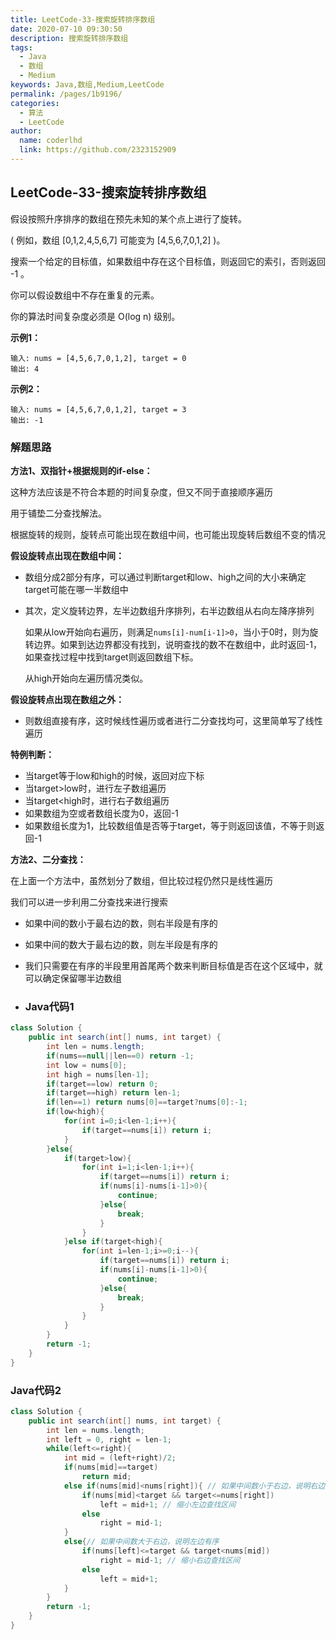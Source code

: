 ```yaml
---
title: LeetCode-33-搜索旋转排序数组
date: 2020-07-10 09:30:50
description: 搜索旋转排序数组
tags: 
  - Java
  - 数组
  - Medium
keywords: Java,数组,Medium,LeetCode
permalink: /pages/1b9196/
categories: 
  - 算法
  - LeetCode
author: 
  name: coderlhd
  link: https://github.com/2323152909
---
```


## LeetCode-33-搜索旋转排序数组

假设按照升序排序的数组在预先未知的某个点上进行了旋转。

( 例如，数组 [0,1,2,4,5,6,7] 可能变为 [4,5,6,7,0,1,2] )。

搜索一个给定的目标值，如果数组中存在这个目标值，则返回它的索引，否则返回 -1 。

你可以假设数组中不存在重复的元素。

你的算法时间复杂度必须是 O(log n) 级别。

<!--more-->

**示例1：**

```
输入: nums = [4,5,6,7,0,1,2], target = 0
输出: 4
```

**示例2：**

```
输入: nums = [4,5,6,7,0,1,2], target = 3
输出: -1
```

### 解题思路

**方法1、双指针+根据规则的if-else：**

这种方法应该是不符合本题的时间复杂度，但又不同于直接顺序遍历

用于铺垫二分查找解法。

根据旋转的规则，旋转点可能出现在数组中间，也可能出现旋转后数组不变的情况

**假设旋转点出现在数组中间：**

- 数组分成2部分有序，可以通过判断target和low、high之间的大小来确定target可能在哪一半数组中

- 其次，定义旋转边界，左半边数组升序排列，右半边数组从右向左降序排列

  如果从low开始向右遍历，则满足`nums[i]-num[i-1]>0`，当小于0时，则为旋转边界。如果到达边界都没有找到，说明查找的数不在数组中，此时返回-1，如果查找过程中找到target则返回数组下标。

  从high开始向左遍历情况类似。

**假设旋转点出现在数组之外：**

- 则数组直接有序，这时候线性遍历或者进行二分查找均可，这里简单写了线性遍历

**特例判断：**

- 当target等于low和high的时候，返回对应下标
- 当target>low时，进行左子数组遍历
- 当target<high时，进行右子数组遍历
- 如果数组为空或者数组长度为0，返回-1
- 如果数组长度为1，比较数组值是否等于target，等于则返回该值，不等于则返回-1

**方法2、二分查找：**

在上面一个方法中，虽然划分了数组，但比较过程仍然只是线性遍历

我们可以进一步利用二分查找来进行搜索

- 如果中间的数小于最右边的数，则右半段是有序的

- 如果中间的数大于最右边的数，则左半段是有序的

- 我们只需要在有序的半段里用首尾两个数来判断目标值是否在这个区域中，就可以确定保留哪半边数组

- ### Java代码1


```java
class Solution {
    public int search(int[] nums, int target) {
        int len = nums.length;
        if(nums==null||len==0) return -1;
        int low = nums[0];
        int high = nums[len-1];
        if(target==low) return 0;
        if(target==high) return len-1;
        if(len==1) return nums[0]==target?nums[0]:-1;
        if(low<high){
            for(int i=0;i<len-1;i++){
                if(target==nums[i]) return i;
            }
        }else{
            if(target>low){
                for(int i=1;i<len-1;i++){
                    if(target==nums[i]) return i;
                    if(nums[i]-nums[i-1]>0){
                        continue;
                    }else{
                        break;
                    }
                }
            }else if(target<high){
                for(int i=len-1;i>=0;i--){
                    if(target==nums[i]) return i;
                    if(nums[i]-nums[i-1]>0){
                        continue;
                    }else{
                        break;
                    }
                }
            }
        }
        return -1;
    }
}
```

### Java代码2

```java
class Solution {
    public int search(int[] nums, int target) {
        int len = nums.length;
        int left = 0, right = len-1;
        while(left<=right){
            int mid = (left+right)/2;
            if(nums[mid]==target)
                return mid;
            else if(nums[mid]<nums[right]){ // 如果中间数小于右边，说明右边有序
                if(nums[mid]<target && target<=nums[right])
                    left = mid+1; // 缩小左边查找区间
                else
                    right = mid-1;
            }
            else{// 如果中间数大于右边，说明左边有序
                if(nums[left]<=target && target<nums[mid]) 
                    right = mid-1; // 缩小右边查找区间
                else
                    left = mid+1;
            }
        }
        return -1;
    }
}
```

